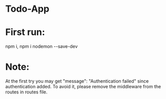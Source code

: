 # Todo-App

# First run:
npm i, npm i nodemon --save-dev

# Note:
At the first try you may get "message": "Authentication failed" since authentication added.
To avoid it, please remove the middleware from the routes in routes file.
